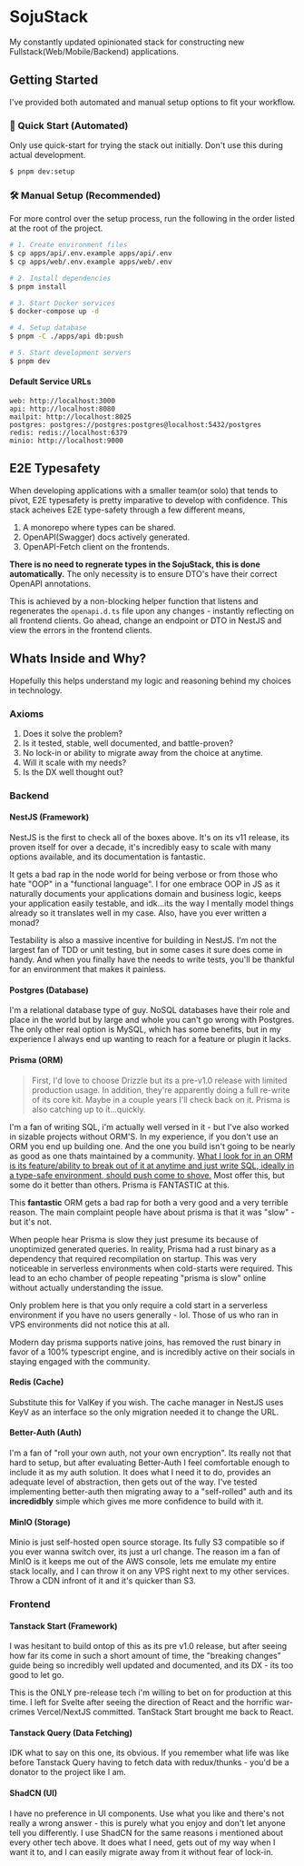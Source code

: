 # SojuStack

My constantly updated opinionated stack for constructing new Fullstack(Web/Mobile/Backend) applications.

## Getting Started

I've provided both automated and manual setup options to fit your workflow.

### 🚀 Quick Start (Automated)

Only use quick-start for trying the stack out initially. Don't use this during actual development.

```sh
$ pnpm dev:setup
```

### 🛠️ Manual Setup (Recommended)

For more control over the setup process, run the following in the order listed at the root of the project.

```sh
# 1. Create environment files
$ cp apps/api/.env.example apps/api/.env
$ cp apps/web/.env.example apps/web/.env

# 2. Install dependencies
$ pnpm install

# 3. Start Docker services
$ docker-compose up -d

# 4. Setup database
$ pnpm -C ./apps/api db:push

# 5. Start development servers
$ pnpm dev
```

#### Default Service URLs

```
web: http://localhost:3000
api: http://localhost:8080
mailpit: http://localhost:8025
postgres: postgres://postgres:postgres@localhost:5432/postgres
redis: redis://localhost:6379
minio: http://localhost:9000
```

## E2E Typesafety

When developing applications with a smaller team(or solo) that tends to pivot, E2E typesafety is pretty imparative to develop with confidence. This stack acheives E2E type-safety through a few different means,
1) A monorepo where types can be shared.
2) OpenAPI(Swagger) docs actively generated.
3) OpenAPI-Fetch client on the frontends.

**There is no need to regnerate types in the SojuStack, this is done automatically.** The only necessity is to ensure DTO's have their correct OpenAPI annotations. 

This is achieved by a non-blocking helper function that listens and regenerates the `openapi.d.ts` file upon any changes - instantly reflecting on all frontend clients. Go ahead, change an endpoint or DTO in NestJS and view the errors in the frontend clients.

## Whats Inside and Why?

Hopefully this helps understand my logic and reasoning behind my choices in technology.

### Axioms
1) Does it solve the problem?
2) Is it tested, stable, well documented, and battle-proven?
3) No lock-in or ability to migrate away from the choice at anytime.
4) Will it scale with my needs? 
5) Is the DX well thought out?

### Backend
#### NestJS (Framework)
NestJS is the first to check all of the boxes above. It's on its v11 release, its proven itself for over a decade, it's incredibly easy to scale with many options available, and its documentation is fantastic.

It gets a bad rap in the node world for being verbose or from those who hate "OOP" in a "functional language". I for one embrace OOP in JS as it naturally documents your applications domain and business logic, keeps your application easily testable, and idk...its the way I mentally model things already so it translates well in my case. Also, have you ever written a monad? 

Testability is also a massive incentive for building in NestJS. I'm not the largest fan of TDD or unit testing, but in some cases it sure does come in handy. And when you finally have the needs to write tests, you'll be thankful for an environment that makes it painless.

#### Postgres (Database)
I'm a relational database type of guy. NoSQL databases have their role and place in the world but by large and whole you can't go wrong with Postgres. The only other real option is MySQL, which has some benefits, but in my experience I always end up wanting to reach for a feature or plugin it lacks.

#### Prisma (ORM)

> First, I'd love to choose Drizzle but its a pre-v1.0 release with limited production usage. In addition, they're apparently doing a full re-write of its core kit. Maybe in a couple years I'll check back on it. Prisma is also catching up to it...quickly.

I'm a fan of writing SQL, i'm actually well versed in it - but I've also worked in sizable projects without ORM'S. In my experience, if you don't use an ORM you end up building one. And the one you build isn't going to be nearly as good as one thats maintained by a community. <ins>What I look for in an ORM is its feature/ability to break out of it at anytime and just write SQL, ideally in a type-safe environment, should push come to shove.</ins> Most offer this, but some do it better than others. Prisma is FANTASTIC at this. 

This **fantastic** ORM gets a bad rap for both a very good and a very terrible reason. The main complaint people have about prisma is that it was "slow" - but it's not. 

When people hear Prisma is slow they just presume its because of unoptimized generated queries. In reality, Prisma had a rust binary as a dependency that required recompilation on startup. This was very noticeable in serverless environments when cold-starts were required. This lead to an echo chamber of people repeating "prisma is slow" online without actually understanding the issue.

Only problem here is that you only require a cold start in a serverless environment if you have no users generally - lol. Those of us who ran in VPS environments did not notice this at all.

Modern day prisma supports native joins, has removed the rust binary in favor of a 100% typescript engine, and is incredibly active on their socials in staying engaged with the community. 

#### Redis (Cache)

Substitute this for ValKey if you wish. The cache manager in NestJS uses KeyV as an interface so the only migration needed it to change the URL.

#### Better-Auth (Auth)

I'm a fan of "roll your own auth, not your own encryption". Its really not that hard to setup, but after evaluating Better-Auth I feel comfortable enough to include it as my auth solution. It does what I need it to do, provides an adequate level of abstraction, then gets out of the way. I've tested implementing better-auth then migrating away to a "self-rolled" auth and its **incredidbly** simple which gives me more confidence to build with it.

#### MinIO (Storage)

Minio is just self-hosted open source storage. Its fully S3 compatible so if you ever wanna switch over, its just a url change. The reason im a fan of MinIO is it keeps me out of the AWS console, lets me emulate my entire stack locally, and I can throw it on any VPS right next to my other services. Throw a CDN infront of it and it's quicker than S3.

### Frontend

#### Tanstack Start (Framework)

I was hesitant to build ontop of this as its pre v1.0 release, but after seeing how far its come in such a short amount of time, the "breaking changes" guide being so incredibly well updated and documented, and its DX - its too good to let go. 

This is the ONLY pre-release tech i'm willing to bet on for production at this time. I left for Svelte after seeing the direction of React and the horrific war-crimes Vercel/NextJS committed. TanStack Start brought me back to React.

#### Tanstack Query (Data Fetching)

IDK what to say on this one, its obvious. If you remember what life was like before Tanstack Query having to fetch data with redux/thunks - you'd be a donator to the project like I am. 

#### ShadCN (UI)

I have no preference in UI components. Use what you like and there's not really a wrong answer - this is purely what you enjoy and don't let anyone tell you differently. I use ShadCN for the same reasons i mentioned about every other tech above. It does what I need, gets out of my way when I want it to, and I can easily migrate away from it without fear of lock-in. 